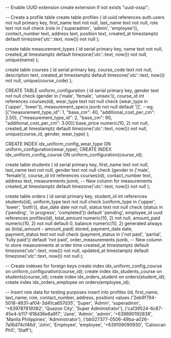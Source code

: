 -- Enable UUID extension
create extension if not exists "uuid-ossp";

-- Create a profile table
create table profiles (
    id uuid references auth.users not null primary key,
    first_name text not null,
    last_name text not null,
    role text not null check (role in ('superadmin', 'admin', 'employee')),
    contact_number text,
    address text,
    position text,
    created_at timestamptz default timezone('utc'::text, now()) not null
);

create table measurement_types (
    id serial primary key,
    name text not null,
    created_at timestamptz default timezone('utc'::text, now()) not null,
    unique(name)
);

create table courses (
    id serial primary key,
    course_code text not null,
    description text,
    created_at timestamptz default timezone('utc'::text, now()) not null,
    unique(course_code)
);

CREATE TABLE uniform_configuration (
    id serial primary key,
    gender text not null check (gender in ('male', 'female', 'unisex')),
    course_id int references courses(id),
    wear_type text not null check (wear_type in ('upper', 'lower')),
    measurement_specs jsonb not null default '[]', 
    --eg. [{"measurement_type_id": 1, "base_cm": 40, "additional_cost_per_cm": 2.50}, {"measurement_type_id": 2, "base_cm": 90, "additional_cost_per_cm": 3.00}]
    base_price numeric(10, 2) not null,
    created_at timestamptz default timezone('utc'::text, now()) not null,
    unique(course_id, gender, wear_type)
);

CREATE INDEX idx_uniform_config_wear_type ON uniform_configuration(wear_type);
CREATE INDEX idx_uniform_config_course ON uniform_configuration(course_id);

create table students (
    id serial primary key,
    first_name text not null,
    last_name text not null,
    gender text not null check (gender in ('male', 'female')),
    course_id int references courses(id),
    contact_number text,
    address text,
    measurements jsonb, -- New column for measurements
    created_at timestamptz default timezone('utc'::text, now()) not null
);

create table orders (
    id serial primary key,
    student_id int references students(id),
    uniform_type text not null check (uniform_type in ('upper', 'lower', 'both')),
    due_date date not null,
    status text not null check (status in ('pending', 'in progress', 'completed')) default 'pending',
    employee_id uuid references profiles(id),
    total_amount numeric(10, 2) not null,
    amount_paid numeric(10, 2) not null default 0,
    balance numeric(10, 2) generated always as (total_amount - amount_paid) stored,
    payment_date date,
    payment_status text not null check (payment_status in ('not paid', 'partial', 'fully paid')) default 'not paid',
    order_measurements jsonb, -- New column to store measurements at order time
    created_at timestamptz default timezone('utc'::text, now()) not null,
    updated_at timestamptz default timezone('utc'::text, now()) not null
);

-- Create indexes for foreign keys
create index idx_uniform_config_course on uniform_configuration(course_id);
create index idx_students_course on students(course_id);
create index idx_orders_student on orders(student_id);
create index idx_orders_employee on orders(employee_id);

-- Insert role data for testing purposes
insert into profiles (id, first_name, last_name, role, contact_number, address, position)
values 
    ('2eb9f794-5018-4831-af04-3d41ca657d35', 'Super', 'Admin', 'superadmin', '+639787819382', 'Quezon City', 'Super Administrator'),
    ('ca139524-6c87-45e4-b117-918d36e6a9f7', 'Jane', 'Admin', 'admin', '+639890192838', 'Manila Philippines', 'Administrator'),
    ('bb027377-0506-49ba-a026-7a16d74cf46d', 'John', 'Employee', 'employee', '+639109090930', 'Caloocan Ph5', 'Staff');